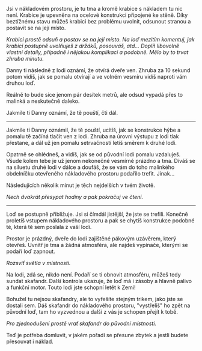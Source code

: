 Jsi v nákladovém prostoru, je tu tma a kromě krabice s nákladem tu nic není. Krabice je upevněna na ocelové konstrukci připojené ke stěně. Díky beztížnému stavu můžeš krabici bez problému uvolnit, odsunout stranou a postavit se na její místo.

_Krabici prostě odsuň a postav se na její místo. Na loď mezitím komentuj, jak krabici postupně uvolňuješ z držáků, posouváš, atd... Doplň libovolně vlastní detaily, případně i nějakou komplikaci a podobně. Mělo by to trvat zhruba minutu._

Danny ti následně z lodi oznámí, že otvírá dveře ven. Zhruba za 10 sekund potom vidíš, jak se pomalu otvírají a ve volném vesmíru vidíš naproti vám druhou loď.

Reálně to bude sice jenom pár desítek metrů, ale odsud vypadá přes to malinká a neskutečně daleko.

Jakmile ti Danny oznámí, že tě pouští, čti dál.

---

Jakmile ti Danny oznámil, že tě pouští, ucítíš, jak se konstrukce hýbe a pomalu tě začíná tlačit ven z lodi. Zhruba na úrovni výstupu z lodi tlak přestane, a dál už jen pomalu setrvačností letíš směrem k druhé lodi.

Opatrně se ohlédneš, a vidíš, jak se od původní lodi pomalu vzdaluješ. Všude kolem tebe je už jenom nekonečné vesmírné prázdno a tma. Díváš se na siluetu druhé lodi v dálce a doufáš, že se vám do toho malinkého obdelníčku otevřeného nákladového prostoru podařilo trefit. Jinak...

Následujících několik minut je těch nejdelších v tvém životě.

_Nech dvakrát přesypat hodiny a pak pokračuj ve čtení._

---

Loď se postupně přibližuje. Jsi si čímdál jistější, že jste se trefili. Konečně proletíš vstupem nákladového prostoru a pak se chytíš konstrukce podobné té, která tě sem poslala z vaší lodi.

Prostor je prázdný, dveře do lodi zajištěné pákovým uzávěrem, který otevřeš. Uvnitř je tma a žádná atmosféra, ale najdeš vypínače, kterými se podaří loď zapnout.

_Rozsviť světla v místnosti._

Na lodi, zdá se, nikdo není. Podaří se ti obnovit atmosféru, můžeš tedy sundat skafandr. Další kontrola ukazuje, že loď má i zásoby a hlavně palivo a funkční motor. Touto lodí jste schopní letět k Zemi!

Bohužel tu nejsou skafandry, ale to vyřešíte stejným trikem, jako jste se dostali sem. Dáš skafandr do nákladového prostoru, "vystřelíš" ho zpět na původní loď, tam ho vyzvednou a další z vás je schopen přejít k tobě.

_Pro zjednodušení prostě vrať skafandr do původní místnosti._

<!-- TODO možná přes orga, pokud by to nešlo aniž by se potkali -->

Teď je potřeba domluvit, v jakém pořadí se přesune zbytek a jestli budete přesouvat i náklad.
